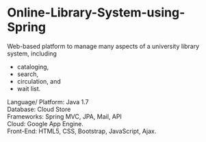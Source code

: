 # Online-Library-System-using-Spring
Web-based platform to manage many aspects of a university library system, including  
 - cataloging,  
 - search,   
 - circulation, and   
 - wait list.   
  
Language/ Platform: Java 1.7  
Database: Cloud Store  
Frameworks: Spring MVC, JPA, Mail, API  
Cloud: Google App Engine.  
Front-End: HTML5, CSS, Bootstrap, JavaScript, Ajax.  
